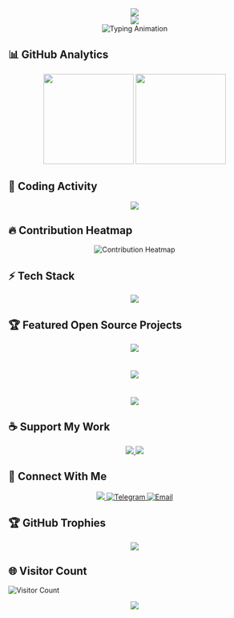 <!-- Dynamic Header Section -->
<div align="center">
  <img src="https://capsule-render.vercel.app/api?type=waving&color=gradient&height=200&section=header&text=Welcome%20to%20My%20GitHub%20Profile🌌&fontSize=30&fontColor=ffffff&animation=twinkling"/>
</div>

<div align="center">
  <img src="https://capsule-render.vercel.app/api?type=venom&height=300&color=gradient&text=Scroll%20Down%20👇&section=header&reversal=false&textBg=false"/>
</div>

<div align="center">
  <img src="https://readme-typing-svg.demolab.com?font=Fira+Code&weight=600&size=26&pause=1000&color=58A6FF&center=true&vCenter=true&width=435&lines=Full+Stack+Developer;Open+Source+Contributor;AI+Enthusiast;Cloud+Native+Explorer" alt="Typing Animation" />
</div>

## 📊 GitHub Analytics
<div align="center">
  <img height="180em" src="https://github-stats.seeker-s-cave.site/api?username=theseekerofficial&show_icons=true&theme=midnight-purple&count_private=true&include_all_commits=true&hide_border=false&bg_color=00000000"/>
  <img height="180em" src="https://github-stats.seeker-s-cave.site/api/top-langs/?username=theseekerofficial&layout=compact&theme=nightowl&hide_border=false&bg_color=00000000&langs_count=8"/>
</div>


## 🚀 Coding Activity
<div align="center">
    <img src="https://github-readme-activity-graph.vercel.app/graph?username=theseekerofficial&theme=react-dark&hide_border=true&area=true&custom_title=Contribution%20Map">
</div>

## 🔥 Contribution Heatmap
<div align="center">
  <img src="https://ghchart.rshah.org/theseekerofficial" alt="Contribution Heatmap"/>
</div>

## ⚡ Tech Stack
<div align="center">
  <img src="https://skillicons.dev/icons?i=py,js,ts,nodejs,electron,html,css,docker,react,mongodb,redis,aws,gcp,linux,git,github,pycharm,webstorm,vscode,firebase,fastapi&perline=10&theme=dark&perline=10"/>
</div>

## 🏆 Featured Open Source Projects
<div align="center">
  <a href="https://github.com/theseekerofficial/MLWA-Connect">
    <img align="center" src="https://github-stats.seeker-s-cave.site/api/pin/?username=theseekerofficial&repo=MLWA-Connect&theme=gruvbox&show_owner=true"/>
  </a>
</div>
<br/>
<div align="center" style="margin-top: 20px;">
  <a href="https://github.com/theseekerofficial/Echo">
    <img align="center" src="https://github-stats.seeker-s-cave.site/api/pin/?username=theseekerofficial&repo=Echo&theme=gruvbox&show_owner=true"/>
  </a>
</div>
<br/>
<div align="center" style="margin-top: 20px;">
  <a href="https://github.com/theseekerofficial/Contactgram">
    <img align="center" src="https://github-stats.seeker-s-cave.site/api/pin/?username=theseekerofficial&repo=Contactgram&theme=gruvbox&show_owner=true"/>
  </a>
</div>

## ☕ Support My Work
<div align="center">
  <a href="https://buymeacoffee.com/the_seeker" style="transition: transform 0.3s;" onmouseover="this.style.transform='scale(1.05)'" onmouseout="this.style.transform='scale(1)'">
    <img src="https://img.shields.io/badge/Buy_Me_A_Coffee-FFDD00?style=for-the-badge&logo=buy-me-a-coffee&logoColor=black&labelColor=000000"/>
  </a>
  <a href="https://paypal.me/jalithatharindu" style="transition: transform 0.3s;" onmouseover="this.style.transform='scale(1.05)'" onmouseout="this.style.transform='scale(1)'">
    <img src="https://img.shields.io/badge/PayPal-00457C?style=for-the-badge&logo=paypal&logoColor=white&labelColor=0079C1"/>
  </a>
</div>

## 🤝 Connect With Me
<div align="center">
  <a href="https://www.linkedin.com/in/jalitha-tharindu/">
    <img src="https://img.shields.io/badge/LinkedIn-0077B5?style=for-the-badge&logo=linkedin&logoColor=white"/>
  </a>
  <a href="https://t.me/MrUnknown114">
    <img src="https://img.shields.io/badge/Telegram-26A5E4?style=for-the-badge&logo=telegram&logoColor=white" alt="Telegram"/>
  </a>
  <a href="mailto:caveoftheseekers@gmail.com?subject=From%20GitHub%20Profile">
    <img src="https://img.shields.io/badge/Contact-D14836?style=for-the-badge&logo=mail.ru&logoColor=white" alt="Email"/>
  </a>
</div>

## 🏆 GitHub Trophies
<div align="center">
  <img src="https://github-profile-trophy.vercel.app/?username=theseekerofficial&theme=tokyonight&no-frame=false&row=2&column=4&margin-w=15&margin-h=15"/>
</div>

## 🌐 Visitor Count
![Visitor Count](https://profile-counter.glitch.me/theseekerofficial/count.svg)

<div align="center">
  <img src="https://capsule-render.vercel.app/api?type=waving&color=gradient&height=150&section=footer&animation=blink"/>
</div>
